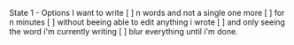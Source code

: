 State 1 - Options
I want to write 
[ ] n words and not a single one more
[ ] for n minutes
[ ] without beeing able to edit anything i wrote
[ ] and only seeing the word i'm currently writing
[ ] blur everything until i'm done.